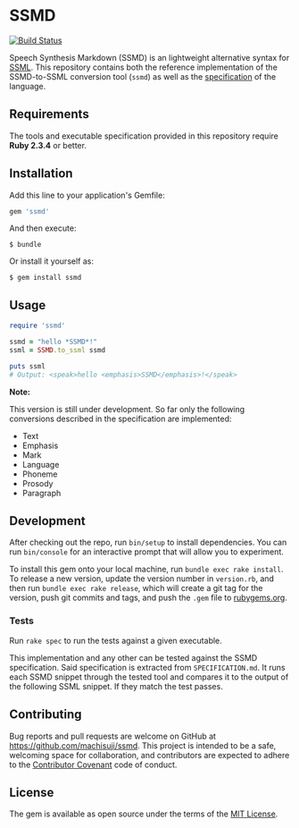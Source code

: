 # SSMD

[![Build Status](https://travis-ci.org/machisuji/ssmd.svg?branch=master)](https://travis-ci.org/machisuji/ssmd)

Speech Synthesis Markdown (SSMD) is an lightweight alternative syntax for [SSML](https://www.w3.org/TR/speech-synthesis/).
This repository contains both the reference implementation of the SSMD-to-SSML conversion tool (`ssmd`) as well
as the [specification](SPECIFICATION.md) of the language.

## Requirements

The tools and executable specification provided in this repository require **Ruby 2.3.4** or better.

## Installation

Add this line to your application's Gemfile:

```ruby
gem 'ssmd'
```

And then execute:

    $ bundle

Or install it yourself as:

    $ gem install ssmd

## Usage

```ruby
require 'ssmd'

ssmd = "hello *SSMD*!"
ssml = SSMD.to_ssml ssmd

puts ssml
# Output: <speak>hello <emphasis>SSMD</emphasis>!</speak>
```

**Note:**

This version is still under development. So far only the following conversions
described in the specification are implemented:

* Text
* Emphasis
* Mark
* Language
* Phoneme
* Prosody
* Paragraph

## Development

After checking out the repo, run `bin/setup` to install dependencies. You can run `bin/console` for an interactive prompt that will allow you to experiment.

To install this gem onto your local machine, run `bundle exec rake install`. To release a new version, update the version number in `version.rb`, and then run `bundle exec rake release`, which will create a git tag for the version, push git commits and tags, and push the `.gem` file to [rubygems.org](https://rubygems.org).

### Tests

Run `rake spec` to run the tests against a given executable.

This implementation and any other can be tested against the SSMD specification.
Said specification is extracted from `SPECIFICATION.md`.
It runs each SSMD snippet through the tested tool and compares it to the output of
the following SSML snippet. If they match the test passes.

## Contributing

Bug reports and pull requests are welcome on GitHub at https://github.com/machisuji/ssmd. This project is intended to be a safe, welcoming space for collaboration, and contributors are expected to adhere to the [Contributor Covenant](http://contributor-covenant.org) code of conduct.

## License

The gem is available as open source under the terms of the [MIT License](http://opensource.org/licenses/MIT).
